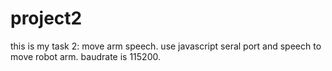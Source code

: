 # project2
this is my task 2: move arm speech.
use javascript seral port and speech to move robot arm.
baudrate is 115200.
